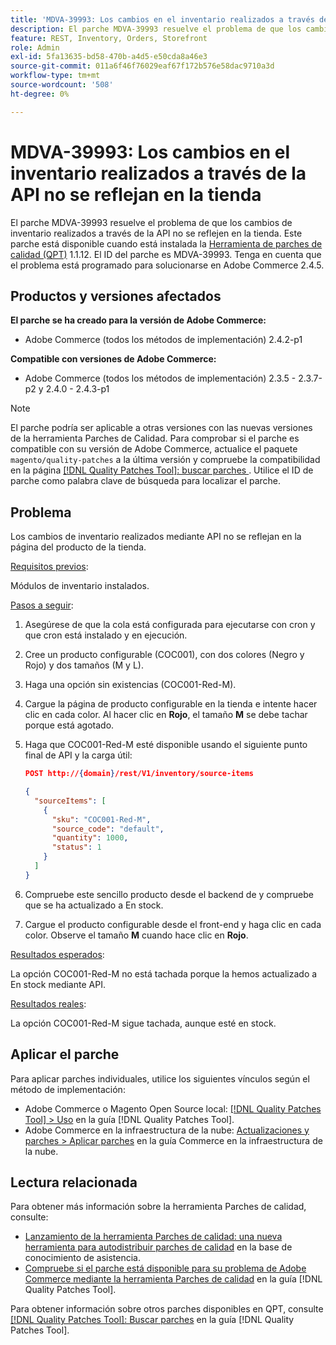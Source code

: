 ```yaml
---
title: 'MDVA-39993: Los cambios en el inventario realizados a través de la API no se reflejan en la tienda'
description: El parche MDVA-39993 resuelve el problema de que los cambios de inventario realizados a través de la API no se reflejen en la tienda. Este parche está disponible cuando está instalada la [Quality Patches Tool (QPT)](https://experienceleague.adobe.com/es/docs/commerce-operations/tools/quality-patches-tool/quality-patches-tool-to-self-serve-quality-patches) 1.1.12. El ID del parche es MDVA-39993. Tenga en cuenta que el problema está programado para solucionarse en Adobe Commerce 2.4.5.
feature: REST, Inventory, Orders, Storefront
role: Admin
exl-id: 5fa13635-bd58-470b-a4d5-e50cda8a46e3
source-git-commit: 011a6f46f76029eaf67f172b576e58dac9710a3d
workflow-type: tm+mt
source-wordcount: '508'
ht-degree: 0%

---
```


# MDVA-39993: Los cambios en el inventario realizados a través de la API no se reflejan en la tienda

El parche MDVA-39993 resuelve el problema de que los cambios de inventario realizados a través de la API no se reflejen en la tienda. Este parche está disponible cuando está instalada la [Herramienta de parches de calidad (QPT)](https://experienceleague.adobe.com/es/docs/commerce-operations/tools/quality-patches-tool/quality-patches-tool-to-self-serve-quality-patches) 1.1.12. El ID del parche es MDVA-39993. Tenga en cuenta que el problema está programado para solucionarse en Adobe Commerce 2.4.5.

## Productos y versiones afectados

**El parche se ha creado para la versión de Adobe Commerce:**

* Adobe Commerce (todos los métodos de implementación) 2.4.2-p1

**Compatible con versiones de Adobe Commerce:**

* Adobe Commerce (todos los métodos de implementación) 2.3.5 - 2.3.7-p2 y 2.4.0 - 2.4.3-p1

>[!NOTE]
>
>El parche podría ser aplicable a otras versiones con las nuevas versiones de la herramienta Parches de Calidad. Para comprobar si el parche es compatible con su versión de Adobe Commerce, actualice el paquete `magento/quality-patches` a la última versión y compruebe la compatibilidad en la página [[!DNL Quality Patches Tool]: buscar parches ](https://experienceleague.adobe.com/es/docs/commerce-operations/tools/quality-patches-tool/quality-patches-tool-to-self-serve-quality-patches). Utilice el ID de parche como palabra clave de búsqueda para localizar el parche.

## Problema

Los cambios de inventario realizados mediante API no se reflejan en la página del producto de la tienda.

<u>Requisitos previos</u>:

Módulos de inventario instalados.

<u>Pasos a seguir</u>:

1. Asegúrese de que la cola está configurada para ejecutarse con cron y que cron está instalado y en ejecución.
1. Cree un producto configurable (COC001), con dos colores (Negro y Rojo) y dos tamaños (M y L).
1. Haga una opción sin existencias (COC001-Red-M).
1. Cargue la página de producto configurable en la tienda e intente hacer clic en cada color. Al hacer clic en **Rojo**, el tamaño **M** se debe tachar porque está agotado.
1. Haga que COC001-Red-M esté disponible usando el siguiente punto final de API y la carga útil:

   ```json
   POST http://{domain}/rest/V1/inventory/source-items
   
   {
     "sourceItems": [
       {
         "sku": "COC001-Red-M",
         "source_code": "default",
         "quantity": 1000,
         "status": 1
       }
     ]
   }
   ```

1. Compruebe este sencillo producto desde el backend de y compruebe que se ha actualizado a En stock.
1. Cargue el producto configurable desde el front-end y haga clic en cada color. Observe el tamaño **M** cuando hace clic en **Rojo**.

<u>Resultados esperados</u>:

La opción COC001-Red-M no está tachada porque la hemos actualizado a En stock mediante API.

<u>Resultados reales</u>:

La opción COC001-Red-M sigue tachada, aunque esté en stock.

## Aplicar el parche

Para aplicar parches individuales, utilice los siguientes vínculos según el método de implementación:

* Adobe Commerce o Magento Open Source local: [[!DNL Quality Patches Tool] > Uso](/help/tools/quality-patches-tool/usage.md) en la guía [!DNL Quality Patches Tool].
* Adobe Commerce en la infraestructura de la nube: [Actualizaciones y parches > Aplicar parches](https://experienceleague.adobe.com/docs/commerce-cloud-service/user-guide/develop/upgrade/apply-patches.html?lang=es) en la guía Commerce en la infraestructura de la nube.

## Lectura relacionada

Para obtener más información sobre la herramienta Parches de calidad, consulte:

* [Lanzamiento de la herramienta Parches de calidad: una nueva herramienta para autodistribuir parches de calidad](https://experienceleague.adobe.com/es/docs/commerce-operations/tools/quality-patches-tool/quality-patches-tool-to-self-serve-quality-patches) en la base de conocimiento de asistencia.
* [Compruebe si el parche está disponible para su problema de Adobe Commerce mediante la herramienta Parches de calidad](/help/tools/quality-patches-tool/patches-available-in-qpt/check-patch-for-magento-issue-with-magento-quality-patches.md) en la guía [!DNL Quality Patches Tool].

Para obtener información sobre otros parches disponibles en QPT, consulte [[!DNL Quality Patches Tool]: Buscar parches](https://experienceleague.adobe.com/tools/commerce-quality-patches/index.html?lang=es) en la guía [!DNL Quality Patches Tool].
